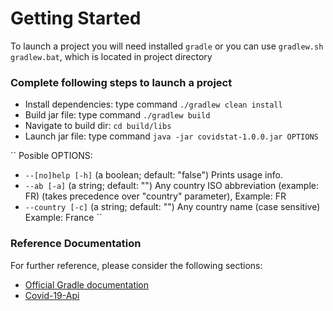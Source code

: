# Getting Started

 To launch a project you will need installed `gradle` or you can use `gradlew.sh gradlew.bat`, which is located in project directory
### Complete following steps to launch a project
 * Install dependencies: type command `./gradlew clean install` 
 * Build jar file: type command `./gradlew build` 
 * Navigate to build dir: `cd build/libs` 
 * Launch jar file: type command `java -jar covidstat-1.0.0.jar OPTIONS` 

``
Posible OPTIONS: 
* `--[no]help [-h]` (a boolean; default: "false") Prints usage info.
* `--ab [-a]` (a string; default: "") Any country ISO abbreviation (example: FR) (takes precedence over "country" parameter), Example: FR
* `--country [-c]` (a string; default: "") Any country name (case sensitive) Example: France
``

### Reference Documentation

For further reference, please consider the following sections:

* [Official Gradle documentation](https://github.com/M-Media-Group/Covid-19-API)
* [Covid-19-Api](https://github.com/M-Media-Group/Covid-19-API)


